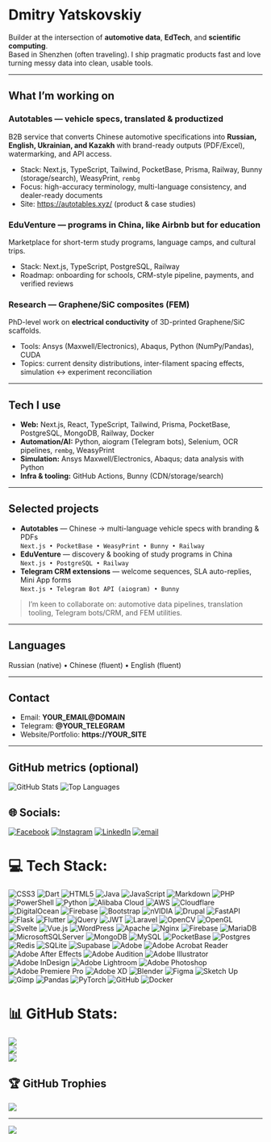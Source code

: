 # Dmitry Yatskovskiy

Builder at the intersection of **automotive data**, **EdTech**, and **scientific computing**.  
Based in Shenzhen (often traveling). I ship pragmatic products fast and love turning messy data into clean, usable tools.

---

## What I’m working on

### Autotables — vehicle specs, translated & productized
B2B service that converts Chinese automotive specifications into **Russian, English, Ukrainian, and Kazakh** with brand-ready outputs (PDF/Excel), watermarking, and API access.
- Stack: Next.js, TypeScript, Tailwind, PocketBase, Prisma, Railway, Bunny (storage/search), WeasyPrint, `rembg`
- Focus: high-accuracy terminology, multi-language consistency, and dealer-ready documents
- Site: https://autotables.xyz/ (product & case studies)

### EduVenture — programs in China, like Airbnb but for education
Marketplace for short-term study programs, language camps, and cultural trips.
- Stack: Next.js, TypeScript, PostgreSQL, Railway
- Roadmap: onboarding for schools, CRM-style pipeline, payments, and verified reviews

### Research — Graphene/SiC composites (FEM)
PhD-level work on **electrical conductivity** of 3D-printed Graphene/SiC scaffolds.  
- Tools: Ansys (Maxwell/Electronics), Abaqus, Python (NumPy/Pandas), CUDA
- Topics: current density distributions, inter-filament spacing effects, simulation ↔ experiment reconciliation

---

## Tech I use

- **Web:** Next.js, React, TypeScript, Tailwind, Prisma, PocketBase, PostgreSQL, MongoDB, Railway, Docker  
- **Automation/AI:** Python, aiogram (Telegram bots), Selenium, OCR pipelines, `rembg`, WeasyPrint  
- **Simulation:** Ansys Maxwell/Electronics, Abaqus; data analysis with Python  
- **Infra & tooling:** GitHub Actions, Bunny (CDN/storage/search)

---

## Selected projects

- **Autotables** — Chinese → multi-language vehicle specs with branding & PDFs  
  `Next.js • PocketBase • WeasyPrint • Bunny • Railway`
- **EduVenture** — discovery & booking of study programs in China  
  `Next.js • PostgreSQL • Railway`
- **Telegram CRM extensions** — welcome sequences, SLA auto-replies, Mini App forms  
  `Next.js • Telegram Bot API (aiogram) • Bunny`

> I’m keen to collaborate on: automotive data pipelines, translation tooling, Telegram bots/CRM, and FEM utilities.

---

## Languages

Russian (native) • Chinese (fluent) • English (fluent)

---

## Contact

- Email: **YOUR_EMAIL@DOMAIN**
- Telegram: **@YOUR_TELEGRAM**
- Website/Portfolio: **https://YOUR_SITE**

---

## GitHub metrics (optional)

![GitHub Stats](https://github-readme-stats.vercel.app/api?username=YATSKOVSKYI&show_icons=true)
![Top Languages](https://github-readme-stats.vercel.app/api/top-langs/?username=YATSKOVSKYI&layout=compact)


## 🌐 Socials:
[![Facebook](https://img.shields.io/badge/Facebook-%231877F2.svg?logo=Facebook&logoColor=white)](https://facebook.com/100007818554336) [![Instagram](https://img.shields.io/badge/Instagram-%23E4405F.svg?logo=Instagram&logoColor=white)](https://instagram.com/karan.singh.666) [![LinkedIn](https://img.shields.io/badge/LinkedIn-%230077B5.svg?logo=linkedin&logoColor=white)](https://linkedin.com/in/dmytro-yatskovskyi-25168872) [![email](https://img.shields.io/badge/Email-D14836?logo=gmail&logoColor=white)](mailto:foxsers@gmail.com) 

# 💻 Tech Stack:
![CSS3](https://img.shields.io/badge/css3-%231572B6.svg?style=flat&logo=css3&logoColor=white) ![Dart](https://img.shields.io/badge/dart-%230175C2.svg?style=flat&logo=dart&logoColor=white) ![HTML5](https://img.shields.io/badge/html5-%23E34F26.svg?style=flat&logo=html5&logoColor=white) ![Java](https://img.shields.io/badge/java-%23ED8B00.svg?style=flat&logo=openjdk&logoColor=white) ![JavaScript](https://img.shields.io/badge/javascript-%23323330.svg?style=flat&logo=javascript&logoColor=%23F7DF1E) ![Markdown](https://img.shields.io/badge/markdown-%23000000.svg?style=flat&logo=markdown&logoColor=white) ![PHP](https://img.shields.io/badge/php-%23777BB4.svg?style=flat&logo=php&logoColor=white) ![PowerShell](https://img.shields.io/badge/PowerShell-%235391FE.svg?style=flat&logo=powershell&logoColor=white) ![Python](https://img.shields.io/badge/python-3670A0?style=flat&logo=python&logoColor=ffdd54) ![Alibaba Cloud](https://img.shields.io/badge/AlibabaCloud-%23FF6701.svg?style=flat&logo=alibabacloud&logoColor=white) ![AWS](https://img.shields.io/badge/AWS-%23FF9900.svg?style=flat&logo=amazon-aws&logoColor=white) ![Cloudflare](https://img.shields.io/badge/Cloudflare-F38020?style=flat&logo=Cloudflare&logoColor=white) ![DigitalOcean](https://img.shields.io/badge/DigitalOcean-%230167ff.svg?style=flat&logo=digitalOcean&logoColor=white) ![Firebase](https://img.shields.io/badge/firebase-%23039BE5.svg?style=flat&logo=firebase) ![Bootstrap](https://img.shields.io/badge/bootstrap-%238511FA.svg?style=flat&logo=bootstrap&logoColor=white) ![nVIDIA](https://img.shields.io/badge/cuda-000000.svg?style=flat&logo=nVIDIA&logoColor=green) ![Drupal](https://img.shields.io/badge/drupal-%230678BE.svg?style=flat&logo=drupal&logoColor=white) ![FastAPI](https://img.shields.io/badge/FastAPI-005571?style=flat&logo=fastapi) ![Flask](https://img.shields.io/badge/flask-%23000.svg?style=flat&logo=flask&logoColor=white) ![Flutter](https://img.shields.io/badge/Flutter-%2302569B.svg?style=flat&logo=Flutter&logoColor=white) ![jQuery](https://img.shields.io/badge/jquery-%230769AD.svg?style=flat&logo=jquery&logoColor=white) ![JWT](https://img.shields.io/badge/JWT-black?style=flat&logo=JSON%20web%20tokens) ![Laravel](https://img.shields.io/badge/laravel-%23FF2D20.svg?style=flat&logo=laravel&logoColor=white) ![OpenCV](https://img.shields.io/badge/opencv-%23white.svg?style=flat&logo=opencv&logoColor=white) ![OpenGL](https://img.shields.io/badge/OpenGL-%23FFFFFF.svg?style=flat&logo=opengl) ![Svelte](https://img.shields.io/badge/svelte-%23f1413d.svg?style=flat&logo=svelte&logoColor=white) ![Vue.js](https://img.shields.io/badge/vue.js-%2335495e.svg?style=flat&logo=vuedotjs&logoColor=%234FC08D) ![WordPress](https://img.shields.io/badge/WordPress-%23117AC9.svg?style=flat&logo=WordPress&logoColor=white) ![Apache](https://img.shields.io/badge/apache-%23D42029.svg?style=flat&logo=apache&logoColor=white) ![Nginx](https://img.shields.io/badge/nginx-%23009639.svg?style=flat&logo=nginx&logoColor=white) ![Firebase](https://img.shields.io/badge/firebase-a08021?style=flat&logo=firebase&logoColor=ffcd34) ![MariaDB](https://img.shields.io/badge/MariaDB-003545?style=flat&logo=mariadb&logoColor=white) ![MicrosoftSQLServer](https://img.shields.io/badge/Microsoft%20SQL%20Server-CC2927?style=flat&logo=microsoft%20sql%20server&logoColor=white) ![MongoDB](https://img.shields.io/badge/MongoDB-%234ea94b.svg?style=flat&logo=mongodb&logoColor=white) ![MySQL](https://img.shields.io/badge/mysql-4479A1.svg?style=flat&logo=mysql&logoColor=white) ![PocketBase](https://img.shields.io/badge/pocketbase-%23b8dbe4.svg?style=flat&logo=Pocketbase&logoColor=black) ![Postgres](https://img.shields.io/badge/postgres-%23316192.svg?style=flat&logo=postgresql&logoColor=white) ![Redis](https://img.shields.io/badge/redis-%23DD0031.svg?style=flat&logo=redis&logoColor=white) ![SQLite](https://img.shields.io/badge/sqlite-%2307405e.svg?style=flat&logo=sqlite&logoColor=white) ![Supabase](https://img.shields.io/badge/Supabase-3ECF8E?style=flat&logo=supabase&logoColor=white) ![Adobe](https://img.shields.io/badge/adobe-%23FF0000.svg?style=flat&logo=adobe&logoColor=white) ![Adobe Acrobat Reader](https://img.shields.io/badge/Adobe%20Acrobat%20Reader-EC1C24.svg?style=flat&logo=Adobe%20Acrobat%20Reader&logoColor=white) ![Adobe After Effects](https://img.shields.io/badge/Adobe%20After%20Effects-9999FF.svg?style=flat&logo=Adobe%20After%20Effects&logoColor=white) ![Adobe Audition](https://img.shields.io/badge/Adobe%20Audition-9999FF.svg?style=flat&logo=Adobe%20Audition&logoColor=white) ![Adobe Illustrator](https://img.shields.io/badge/adobe%20illustrator-%23FF9A00.svg?style=flat&logo=adobe%20illustrator&logoColor=white) ![Adobe InDesign](https://img.shields.io/badge/Adobe%20InDesign-49021F?style=flat&logo=adobeindesign&logoColor=FF3366) ![Adobe Lightroom](https://img.shields.io/badge/Adobe%20Lightroom-31A8FF.svg?style=flat&logo=Adobe%20Lightroom&logoColor=white) ![Adobe Photoshop](https://img.shields.io/badge/adobe%20photoshop-%2331A8FF.svg?style=flat&logo=adobe%20photoshop&logoColor=white) ![Adobe Premiere Pro](https://img.shields.io/badge/Adobe%20Premiere%20Pro-9999FF.svg?style=flat&logo=Adobe%20Premiere%20Pro&logoColor=white) ![Adobe XD](https://img.shields.io/badge/Adobe%20XD-470137?style=flat&logo=Adobe%20XD&logoColor=#FF61F6) ![Blender](https://img.shields.io/badge/blender-%23F5792A.svg?style=flat&logo=blender&logoColor=white) ![Figma](https://img.shields.io/badge/figma-%23F24E1E.svg?style=flat&logo=figma&logoColor=white) ![Sketch Up](https://img.shields.io/badge/SketchUp-005F9E?style=flat&logo=sketchup&logoColor=white) ![Gimp](https://img.shields.io/badge/Gimp-657D8B?style=flat&logo=gimp&logoColor=FFFFFF) ![Pandas](https://img.shields.io/badge/pandas-%23150458.svg?style=flat&logo=pandas&logoColor=white) ![PyTorch](https://img.shields.io/badge/PyTorch-%23EE4C2C.svg?style=flat&logo=PyTorch&logoColor=white) ![GitHub](https://img.shields.io/badge/github-%23121011.svg?style=flat&logo=github&logoColor=white) ![Docker](https://img.shields.io/badge/docker-%230db7ed.svg?style=flat&logo=docker&logoColor=white)
# 📊 GitHub Stats:
![](https://github-readme-stats.vercel.app/api?username=YATSKOVSKYI&theme=neon&hide_border=false&include_all_commits=false&count_private=false)<br/>
![](https://nirzak-streak-stats.vercel.app/?user=YATSKOVSKYI&theme=neon&hide_border=false)<br/>
![](https://github-readme-stats.vercel.app/api/top-langs/?username=YATSKOVSKYI&theme=neon&hide_border=false&include_all_commits=false&count_private=false&layout=compact)

## 🏆 GitHub Trophies
![](https://github-profile-trophy.vercel.app/?username=YATSKOVSKYI&theme=radical&no-frame=false&no-bg=true&margin-w=4)

---
[![](https://visitcount.itsvg.in/api?id=YATSKOVSKYI&icon=0&color=0)](https://visitcount.itsvg.in)

<!-- Proudly created with GPRM ( https://gprm.itsvg.in ) -->
